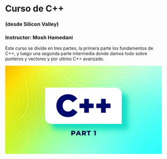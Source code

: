 # Curso de C++

### (desde Silicon Valley)

### Instructor: Mosh Hamedani

Este curso se divide en tres partes, la primera parte los fundamentos de C++, y luego una segunda parte intermedia donde damos todo sobre punteros y vectores y por ultimo C++ avanzado.

![Curso de C++](./C++.jpg)
